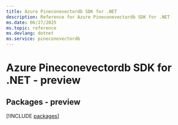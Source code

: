 ```yaml
---
title: Azure Pineconevectordb SDK for .NET
description: Reference for Azure Pineconevectordb SDK for .NET
ms.date: 06/27/2025
ms.topic: reference
ms.devlang: dotnet
ms.service: pineconevectordb
---
```

# Azure Pineconevectordb SDK for .NET - preview
## Packages - preview
[!INCLUDE [packages](pineconevectordb-index.md)]